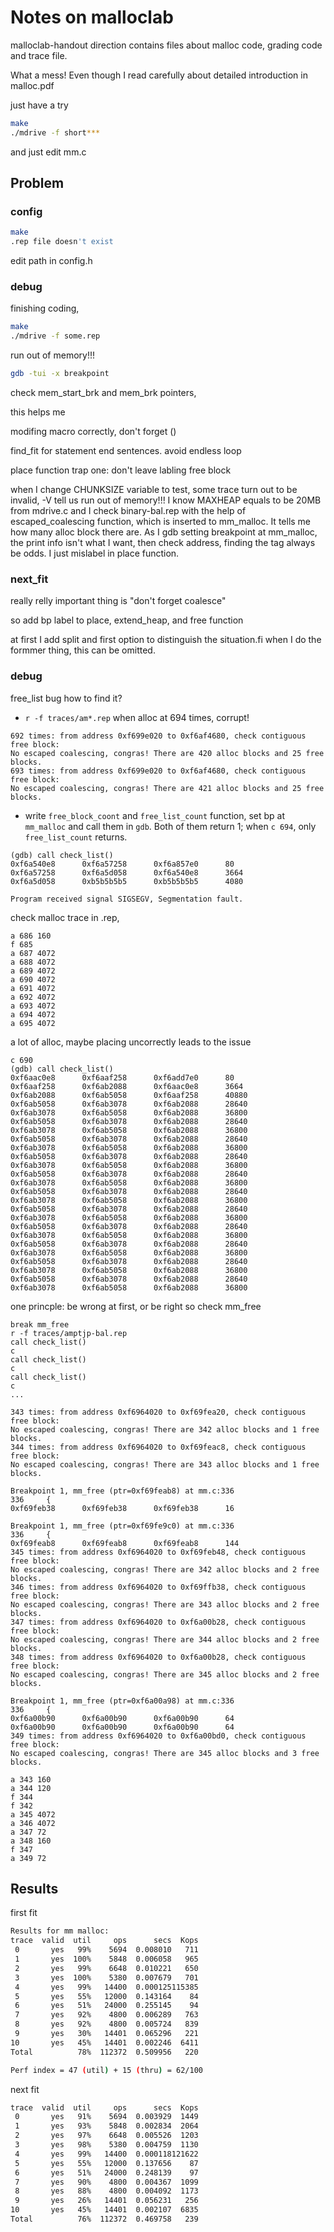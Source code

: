 # Notes on malloclab

malloclab-handout direction contains files about malloc code, grading code and trace file.

What a mess! Even though I read carefully about detailed introduction in malloc.pdf

just have a try

```bash
make
./mdrive -f short***
``` 
and just edit mm.c
## Problem
### config
```bash
make 
.rep file doesn't exist
```
edit path in config.h
### debug
finishing coding,

```bash
make
./mdrive -f some.rep
``` 

run out of memory!!!

```bash
gdb -tui -x breakpoint
``` 
check mem\_start\_brk and mem\_brk pointers,

this helps me

modifing macro correctly, don't forget ()

find\_fit for statement end sentences. avoid endless loop

place function trap one: don't leave labling free block

when I change CHUNKSIZE variable to test, some trace turn out to be invalid, -V tell us run out of memory!!!
I know MAXHEAP equals to be 20MB from mdrive.c and I check binary-bal.rep with the help of 
escaped\_coalescing function, which is inserted to mm_malloc. It tells me how many alloc block there are. As I gdb setting breakpoint at mm_malloc, the print info isn't what I want,
then check address, finding the tag always be odds. I just mislabel in place function.

### next\_fit
really relly important thing is "don't forget coalesce"

so add bp label to place, extend_heap, and free function

at first I add split and first option to distinguish the situation.fi when I do the formmer thing, this can be omitted.


### debug
free_list bug
how to find it?

* `r -f traces/am*.rep` when alloc at 694 times, corrupt!

```
692 times: from address 0xf699e020 to 0xf6af4680, check contiguous free block:
No escaped coalescing, congras! There are 420 alloc blocks and 25 free blocks.
693 times: from address 0xf699e020 to 0xf6af4680, check contiguous free block:
No escaped coalescing, congras! There are 421 alloc blocks and 25 free blocks.
``` 
* write `free_block_coont` and `free_list_count` function, set bp at `mm_malloc` and call them in `gdb`. Both of them return 1; when `c 694`, only `free_list_count` returns.

```
(gdb) call check_list()
0xf6a540e8      0xf6a57258      0xf6a857e0      80
0xf6a57258      0xf6a5d058      0xf6a540e8      3664
0xf6a5d058      0xb5b5b5b5      0xb5b5b5b5      4080

Program received signal SIGSEGV, Segmentation fault.

```
check malloc trace in .rep,

```
a 686 160
f 685
a 687 4072
a 688 4072
a 689 4072
a 690 4072
a 691 4072
a 692 4072
a 693 4072
a 694 4072
a 695 4072
```
a lot of alloc, maybe placing uncorrectly leads to the issue

```
c 690
(gdb) call check_list()
0xf6aac0e8      0xf6aaf258      0xf6add7e0      80
0xf6aaf258      0xf6ab2088      0xf6aac0e8      3664
0xf6ab2088      0xf6ab5058      0xf6aaf258      40880
0xf6ab5058      0xf6ab3078      0xf6ab2088      28640
0xf6ab3078      0xf6ab5058      0xf6ab2088      36800
0xf6ab5058      0xf6ab3078      0xf6ab2088      28640
0xf6ab3078      0xf6ab5058      0xf6ab2088      36800
0xf6ab5058      0xf6ab3078      0xf6ab2088      28640
0xf6ab3078      0xf6ab5058      0xf6ab2088      36800
0xf6ab5058      0xf6ab3078      0xf6ab2088      28640
0xf6ab3078      0xf6ab5058      0xf6ab2088      36800
0xf6ab5058      0xf6ab3078      0xf6ab2088      28640
0xf6ab3078      0xf6ab5058      0xf6ab2088      36800
0xf6ab5058      0xf6ab3078      0xf6ab2088      28640
0xf6ab3078      0xf6ab5058      0xf6ab2088      36800
0xf6ab5058      0xf6ab3078      0xf6ab2088      28640
0xf6ab3078      0xf6ab5058      0xf6ab2088      36800
0xf6ab5058      0xf6ab3078      0xf6ab2088      28640
0xf6ab3078      0xf6ab5058      0xf6ab2088      36800
0xf6ab5058      0xf6ab3078      0xf6ab2088      28640
0xf6ab3078      0xf6ab5058      0xf6ab2088      36800
0xf6ab5058      0xf6ab3078      0xf6ab2088      28640
0xf6ab3078      0xf6ab5058      0xf6ab2088      36800
0xf6ab5058      0xf6ab3078      0xf6ab2088      28640
0xf6ab3078      0xf6ab5058      0xf6ab2088      36800
```
one princple: be wrong at first, or be right
so check mm_free

```
break mm_free
r -f traces/amptjp-bal.rep
call check_list()
c
call check_list()
c
call check_list()
c
...
```

```
343 times: from address 0xf6964020 to 0xf69fea20, check contiguous free block:
No escaped coalescing, congras! There are 342 alloc blocks and 1 free blocks.
344 times: from address 0xf6964020 to 0xf69feac8, check contiguous free block:
No escaped coalescing, congras! There are 343 alloc blocks and 1 free blocks.

Breakpoint 1, mm_free (ptr=0xf69feab8) at mm.c:336
336     {
0xf69feb38      0xf69feb38      0xf69feb38      16

Breakpoint 1, mm_free (ptr=0xf69fe9c0) at mm.c:336
336     {
0xf69feab8      0xf69feab8      0xf69feab8      144
345 times: from address 0xf6964020 to 0xf69feb48, check contiguous free block:
No escaped coalescing, congras! There are 342 alloc blocks and 2 free blocks.
346 times: from address 0xf6964020 to 0xf69ffb38, check contiguous free block:
No escaped coalescing, congras! There are 343 alloc blocks and 2 free blocks.
347 times: from address 0xf6964020 to 0xf6a00b28, check contiguous free block:
No escaped coalescing, congras! There are 344 alloc blocks and 2 free blocks.
348 times: from address 0xf6964020 to 0xf6a00b28, check contiguous free block:
No escaped coalescing, congras! There are 345 alloc blocks and 2 free blocks.

Breakpoint 1, mm_free (ptr=0xf6a00a98) at mm.c:336
336     {
0xf6a00b90      0xf6a00b90      0xf6a00b90      64
0xf6a00b90      0xf6a00b90      0xf6a00b90      64
349 times: from address 0xf6964020 to 0xf6a00bd0, check contiguous free block:
No escaped coalescing, congras! There are 345 alloc blocks and 3 free blocks.

```
```
a 343 160
a 344 120
f 344
f 342
a 345 4072
a 346 4072
a 347 72
a 348 160
f 347
a 349 72
```

## Results
first fit

```bash
Results for mm malloc:
trace  valid  util     ops      secs  Kops
 0       yes   99%    5694  0.008010   711
 1       yes  100%    5848  0.006058   965
 2       yes   99%    6648  0.010221   650
 3       yes  100%    5380  0.007679   701
 4       yes   99%   14400  0.000125115385
 5       yes   55%   12000  0.143164    84
 6       yes   51%   24000  0.255145    94
 7       yes   92%    4800  0.006289   763
 8       yes   92%    4800  0.005724   839
 9       yes   30%   14401  0.065296   221
10       yes   45%   14401  0.002246  6411
Total          78%  112372  0.509956   220

Perf index = 47 (util) + 15 (thru) = 62/100
```
next fit

```bash
trace  valid  util     ops      secs  Kops
 0       yes   91%    5694  0.003929  1449
 1       yes   93%    5848  0.002834  2064
 2       yes   97%    6648  0.005526  1203
 3       yes   98%    5380  0.004759  1130
 4       yes   99%   14400  0.000118121622
 5       yes   55%   12000  0.137656    87
 6       yes   51%   24000  0.248139    97
 7       yes   90%    4800  0.004367  1099
 8       yes   88%    4800  0.004092  1173
 9       yes   26%   14401  0.056231   256
10       yes   45%   14401  0.002107  6835
Total          76%  112372  0.469758   239


```


